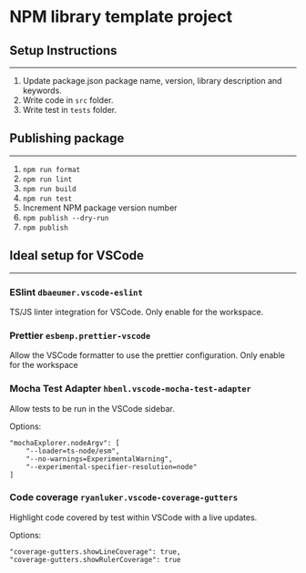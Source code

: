 # NPM library template project

## Setup Instructions
---
1. Update package.json package name, version, library description and keywords.
2. Write code in `src` folder.
3. Write test in `tests` folder.

## Publishing package
---
1. `npm run format`
2. `npm run lint`
3. `npm run build`
4. `npm run test`
5. Increment NPM package version number
6. `npm publish --dry-run`
7. `npm publish`

## Ideal setup for VSCode
---

### ESlint `dbaeumer.vscode-eslint`
TS/JS linter integration for VSCode. Only enable for the workspace.

### Prettier `esbenp.prettier-vscode`
Allow the VSCode formatter to use the prettier configuration. Only enable for the workspace

### Mocha Test Adapter `hbenl.vscode-mocha-test-adapter`
Allow tests to be run in the VSCode sidebar.

Options:
```
"mochaExplorer.nodeArgv": [
    "--loader=ts-node/esm",
    "--no-warnings=ExperimentalWarning",
    "--experimental-specifier-resolution=node"
]
```
### Code coverage `ryanluker.vscode-coverage-gutters`
Highlight code covered by test within VSCode with a live updates.

Options: 
```
"coverage-gutters.showLineCoverage": true,
"coverage-gutters.showRulerCoverage": true
```
